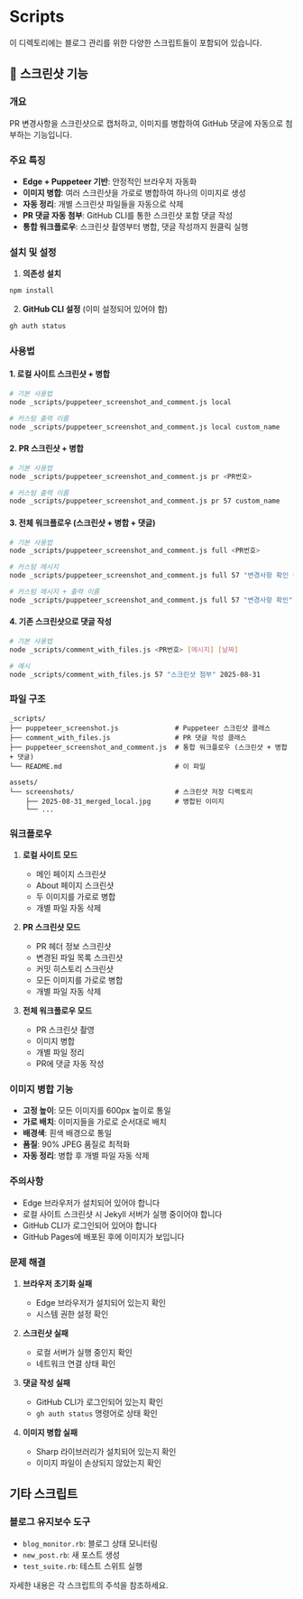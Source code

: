 # Scripts

이 디렉토리에는 블로그 관리를 위한 다양한 스크립트들이 포함되어 있습니다.

## 📸 스크린샷 기능

### 개요
PR 변경사항을 스크린샷으로 캡처하고, 이미지를 병합하여 GitHub 댓글에 자동으로 첨부하는 기능입니다.

### 주요 특징
- **Edge + Puppeteer 기반**: 안정적인 브라우저 자동화
- **이미지 병합**: 여러 스크린샷을 가로로 병합하여 하나의 이미지로 생성
- **자동 정리**: 개별 스크린샷 파일들을 자동으로 삭제
- **PR 댓글 자동 첨부**: GitHub CLI를 통한 스크린샷 포함 댓글 작성
- **통합 워크플로우**: 스크린샷 촬영부터 병합, 댓글 작성까지 원클릭 실행

### 설치 및 설정

1. **의존성 설치**
```bash
npm install
```

2. **GitHub CLI 설정** (이미 설정되어 있어야 함)
```bash
gh auth status
```

### 사용법

#### 1. 로컬 사이트 스크린샷 + 병합
```bash
# 기본 사용법
node _scripts/puppeteer_screenshot_and_comment.js local

# 커스텀 출력 이름
node _scripts/puppeteer_screenshot_and_comment.js local custom_name
```

#### 2. PR 스크린샷 + 병합
```bash
# 기본 사용법
node _scripts/puppeteer_screenshot_and_comment.js pr <PR번호>

# 커스텀 출력 이름
node _scripts/puppeteer_screenshot_and_comment.js pr 57 custom_name
```

#### 3. 전체 워크플로우 (스크린샷 + 병합 + 댓글)
```bash
# 기본 사용법
node _scripts/puppeteer_screenshot_and_comment.js full <PR번호>

# 커스텀 메시지
node _scripts/puppeteer_screenshot_and_comment.js full 57 "변경사항 확인 완료"

# 커스텀 메시지 + 출력 이름
node _scripts/puppeteer_screenshot_and_comment.js full 57 "변경사항 확인" custom_name
```

#### 4. 기존 스크린샷으로 댓글 작성
```bash
# 기본 사용법
node _scripts/comment_with_files.js <PR번호> [메시지] [날짜]

# 예시
node _scripts/comment_with_files.js 57 "스크린샷 첨부" 2025-08-31
```

### 파일 구조

```
_scripts/
├── puppeteer_screenshot.js              # Puppeteer 스크린샷 클래스
├── comment_with_files.js                # PR 댓글 작성 클래스
├── puppeteer_screenshot_and_comment.js  # 통합 워크플로우 (스크린샷 + 병합 + 댓글)
└── README.md                            # 이 파일

assets/
└── screenshots/                         # 스크린샷 저장 디렉토리
    ├── 2025-08-31_merged_local.jpg      # 병합된 이미지
    └── ...
```

### 워크플로우

1. **로컬 사이트 모드**
   - 메인 페이지 스크린샷
   - About 페이지 스크린샷
   - 두 이미지를 가로로 병합
   - 개별 파일 자동 삭제

2. **PR 스크린샷 모드**
   - PR 헤더 정보 스크린샷
   - 변경된 파일 목록 스크린샷
   - 커밋 히스토리 스크린샷
   - 모든 이미지를 가로로 병합
   - 개별 파일 자동 삭제

3. **전체 워크플로우 모드**
   - PR 스크린샷 촬영
   - 이미지 병합
   - 개별 파일 정리
   - PR에 댓글 자동 작성

### 이미지 병합 기능

- **고정 높이**: 모든 이미지를 600px 높이로 통일
- **가로 배치**: 이미지들을 가로로 순서대로 배치
- **배경색**: 흰색 배경으로 통일
- **품질**: 90% JPEG 품질로 최적화
- **자동 정리**: 병합 후 개별 파일 자동 삭제

### 주의사항

- Edge 브라우저가 설치되어 있어야 합니다
- 로컬 사이트 스크린샷 시 Jekyll 서버가 실행 중이어야 합니다
- GitHub CLI가 로그인되어 있어야 합니다
- GitHub Pages에 배포된 후에 이미지가 보입니다

### 문제 해결

1. **브라우저 초기화 실패**
   - Edge 브라우저가 설치되어 있는지 확인
   - 시스템 권한 설정 확인

2. **스크린샷 실패**
   - 로컬 서버가 실행 중인지 확인
   - 네트워크 연결 상태 확인

3. **댓글 작성 실패**
   - GitHub CLI가 로그인되어 있는지 확인
   - `gh auth status` 명령어로 상태 확인

4. **이미지 병합 실패**
   - Sharp 라이브러리가 설치되어 있는지 확인
   - 이미지 파일이 손상되지 않았는지 확인

## 기타 스크립트

### 블로그 유지보수 도구

- `blog_monitor.rb`: 블로그 상태 모니터링
- `new_post.rb`: 새 포스트 생성
- `test_suite.rb`: 테스트 스위트 실행

자세한 내용은 각 스크립트의 주석을 참조하세요.
